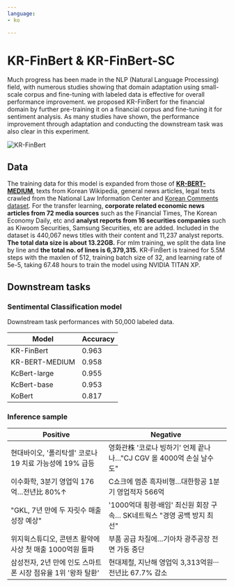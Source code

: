 ```yaml
---
language:
- ko

---
```


# KR-FinBert & KR-FinBert-SC

Much progress has been made in the NLP (Natural Language Processing) field, with numerous studies showing that domain adaptation using small-scale corpus and fine-tuning with labeled data is effective for overall performance improvement. 
we proposed KR-FinBert for the financial domain by further pre-training it on a financial corpus and fine-tuning it for sentiment analysis. As many studies have shown, the performance improvement through adaptation and conducting the downstream task was also clear in this experiment. 

![KR-FinBert](https://huggingface.co/snunlp/KR-FinBert/resolve/main/images/KR-FinBert.png)

## Data

The training data for this model is expanded from those of **[KR-BERT-MEDIUM](https://huggingface.co/snunlp/KR-Medium)**, texts from Korean Wikipedia, general news articles, legal texts crawled from the National Law Information Center and [Korean Comments dataset](https://www.kaggle.com/junbumlee/kcbert-pretraining-corpus-korean-news-comments). For the transfer learning, **corporate related economic news articles from 72 media sources** such as the Financial Times, The Korean Economy Daily, etc and **analyst reports from 16 securities companies** such as Kiwoom Securities, Samsung Securities, etc are added. Included in the dataset is 440,067 news titles with their content and 11,237 analyst reports. **The total data size is about 13.22GB.** For mlm training, we split the data line by line and **the total no. of lines is 6,379,315.**
KR-FinBert is trained for 5.5M steps with the maxlen of 512, training batch size of 32, and learning rate of 5e-5, taking 67.48 hours to train the model using NVIDIA TITAN XP.


## Downstream tasks
### Sentimental Classification model

Downstream task performances with 50,000 labeled data.

|Model|Accuracy|
|-|-|
|KR-FinBert|0.963|
|KR-BERT-MEDIUM|0.958|
|KcBert-large|0.955|
|KcBert-base|0.953|
|KoBert|0.817|

### Inference sample

|Positive|Negative|
|-|-|
|현대바이오, '폴리탁셀' 코로나19 치료 가능성에 19% 급등 | 영화관株 '코로나 빙하기' 언제 끝나나…"CJ CGV 올 4000억 손실 날수도" |
|이수화학, 3분기 영업익 176억…전년比 80%↑ | C쇼크에 멈춘 흑자비행…대한항공 1분기 영업적자 566억 |
|"GKL, 7년 만에 두 자릿수 매출성장 예상" | '1000억대 횡령·배임' 최신원 회장 구속… SK네트웍스 "경영 공백 방지 최선" |
|위지윅스튜디오, 콘텐츠 활약에 사상 첫 매출 1000억원 돌파 | 부품 공급 차질에…기아차 광주공장 전면 가동 중단 |
|삼성전자, 2년 만에 인도 스마트폰 시장 점유율 1위 '왕좌 탈환' | 현대제철, 지난해 영업익 3,313억원···전년比 67.7% 감소 |